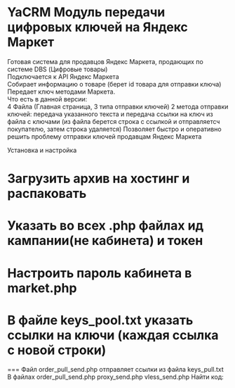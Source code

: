 # YaCRM Модуль передачи цифровых ключей на Яндекс Маркет
Готовая система для продавцов Яндекс Маркета, продающих по системе DBS (Цифровые товары)  
Подключается к API Яндекс Маркета  
Собирает информацию о товаре (берет id товара для отправки ключа)  
Передает ключ методами Маркета.  
Что есть в данной версии:  
4 Файла (Главная страница, 3 типа отправки ключей) 
2 метода отправки ключей: передача указанного текста и передача ссылки на ключ
из файла с ключами (из файла берется строка с ссылкой и отправляетсч покупателю, затем строка удаляется)
Позволяет быстро и оперативно решить проблему отправки ключей продавцам Яндекс Маркета

Установка и настройка

# Загрузить архив на хостинг и распаковать
# Указать во всех .php файлах ид кампании(не кабинета) и токен
# Настроить пароль кабинета в market.php
# В файле keys_pool.txt указать ссылки на ключи (каждая ссылка с новой строки)
===
Файл order_pull_send.php отправляет ссылки из файла keys_pull.txt
В файлах order_pull_send.php
         proxy_send.php
         vless_send.php
Найти код:

